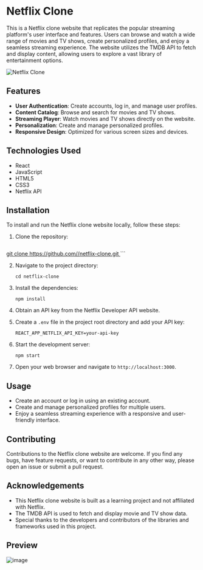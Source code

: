# Netflix Clone

This is a Netflix clone website that replicates the popular streaming platform's user interface and features. Users can browse and watch a wide range of movies and TV shows, create personalized profiles, and enjoy a seamless streaming experience. The website utilizes the TMDB API to fetch and display content, allowing users to explore a vast library of entertainment options.

![Netflix Clone](/screenshots/netflix-clone.png)

## Features

- **User Authentication**: Create accounts, log in, and manage user profiles.
- **Content Catalog**: Browse and search for movies and TV shows.
- **Streaming Player**: Watch movies and TV shows directly on the website.
- **Personalization**: Create and manage personalized profiles.
- **Responsive Design**: Optimized for various screen sizes and devices.

## Technologies Used

- React
- JavaScript
- HTML5
- CSS3
- Netflix API

## Installation

To install and run the Netflix clone website locally, follow these steps:

1. Clone the repository:

   ```
[   git clone https://github.com//netflix-clone.git
](https://github.com/Karthikeyan-018/netflix-clone018.git)   ```

2. Navigate to the project directory:

   ```
   cd netflix-clone
   ```

3. Install the dependencies:

   ```
   npm install
   ```

4. Obtain an API key from the Netflix Developer API website.

5. Create a `.env` file in the project root directory and add your API key:

   ```
   REACT_APP_NETFLIX_API_KEY=your-api-key
   ```

6. Start the development server:

   ```
   npm start
   ```

7. Open your web browser and navigate to `http://localhost:3000`.

## Usage

- Create an account or log in using an existing account.
- Create and manage personalized profiles for multiple users.
- Enjoy a seamless streaming experience with a responsive and user-friendly interface.

## Contributing

Contributions to the Netflix clone website are welcome. If you find any bugs, have feature requests, or want to contribute in any other way, please open an issue or submit a pull request.

## Acknowledgements

- This Netflix clone website is built as a learning project and not affiliated with Netflix.
- The TMDB API is used to fetch and display movie and TV show data.
- Special thanks to the developers and contributors of the libraries and frameworks used in this project.

## Preview
![image](https://github.com/Karthikeyan-018/netflix-clone018/assets/78362595/7f49ed30-07c2-465b-918e-49bff68adcf8)

